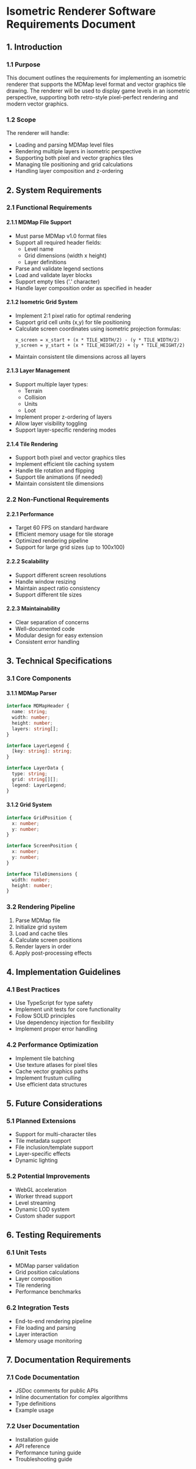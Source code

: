 # Isometric Renderer Software Requirements Document

## 1. Introduction

### 1.1 Purpose
This document outlines the requirements for implementing an isometric renderer that supports the MDMap level format and vector graphics tile drawing. The renderer will be used to display game levels in an isometric perspective, supporting both retro-style pixel-perfect rendering and modern vector graphics.

### 1.2 Scope
The renderer will handle:
- Loading and parsing MDMap level files
- Rendering multiple layers in isometric perspective
- Supporting both pixel and vector graphics tiles
- Managing tile positioning and grid calculations
- Handling layer composition and z-ordering

## 2. System Requirements

### 2.1 Functional Requirements

#### 2.1.1 MDMap File Support
- Must parse MDMap v1.0 format files
- Support all required header fields:
  - Level name
  - Grid dimensions (width x height)
  - Layer definitions
- Parse and validate legend sections
- Load and validate layer blocks
- Support empty tiles ('.' character)
- Handle layer composition order as specified in header

#### 2.1.2 Isometric Grid System
- Implement 2:1 pixel ratio for optimal rendering
- Support grid cell units (x,y) for tile positioning
- Calculate screen coordinates using isometric projection formulas:
  ```
  x_screen = x_start + (x * TILE_WIDTH/2) - (y * TILE_WIDTH/2)
  y_screen = y_start + (x * TILE_HEIGHT/2) + (y * TILE_HEIGHT/2)
  ```
- Maintain consistent tile dimensions across all layers

#### 2.1.3 Layer Management
- Support multiple layer types:
  - Terrain
  - Collision
  - Units
  - Loot
- Implement proper z-ordering of layers
- Allow layer visibility toggling
- Support layer-specific rendering modes

#### 2.1.4 Tile Rendering
- Support both pixel and vector graphics tiles
- Implement efficient tile caching system
- Handle tile rotation and flipping
- Support tile animations (if needed)
- Maintain consistent tile dimensions

### 2.2 Non-Functional Requirements

#### 2.2.1 Performance
- Target 60 FPS on standard hardware
- Efficient memory usage for tile storage
- Optimized rendering pipeline
- Support for large grid sizes (up to 100x100)

#### 2.2.2 Scalability
- Support different screen resolutions
- Handle window resizing
- Maintain aspect ratio consistency
- Support different tile sizes

#### 2.2.3 Maintainability
- Clear separation of concerns
- Well-documented code
- Modular design for easy extension
- Consistent error handling

## 3. Technical Specifications

### 3.1 Core Components

#### 3.1.1 MDMap Parser
```typescript
interface MDMapHeader {
  name: string;
  width: number;
  height: number;
  layers: string[];
}

interface LayerLegend {
  [key: string]: string;
}

interface LayerData {
  type: string;
  grid: string[][];
  legend: LayerLegend;
}
```

#### 3.1.2 Grid System
```typescript
interface GridPosition {
  x: number;
  y: number;
}

interface ScreenPosition {
  x: number;
  y: number;
}

interface TileDimensions {
  width: number;
  height: number;
}
```

### 3.2 Rendering Pipeline

1. Parse MDMap file
2. Initialize grid system
3. Load and cache tiles
4. Calculate screen positions
5. Render layers in order
6. Apply post-processing effects

## 4. Implementation Guidelines

### 4.1 Best Practices
- Use TypeScript for type safety
- Implement unit tests for core functionality
- Follow SOLID principles
- Use dependency injection for flexibility
- Implement proper error handling

### 4.2 Performance Optimization
- Implement tile batching
- Use texture atlases for pixel tiles
- Cache vector graphics paths
- Implement frustum culling
- Use efficient data structures

## 5. Future Considerations

### 5.1 Planned Extensions
- Support for multi-character tiles
- Tile metadata support
- File inclusion/template support
- Layer-specific effects
- Dynamic lighting

### 5.2 Potential Improvements
- WebGL acceleration
- Worker thread support
- Level streaming
- Dynamic LOD system
- Custom shader support

## 6. Testing Requirements

### 6.1 Unit Tests
- MDMap parser validation
- Grid position calculations
- Layer composition
- Tile rendering
- Performance benchmarks

### 6.2 Integration Tests
- End-to-end rendering pipeline
- File loading and parsing
- Layer interaction
- Memory usage monitoring

## 7. Documentation Requirements

### 7.1 Code Documentation
- JSDoc comments for public APIs
- Inline documentation for complex algorithms
- Type definitions
- Example usage

### 7.2 User Documentation
- Installation guide
- API reference
- Performance tuning guide
- Troubleshooting guide 